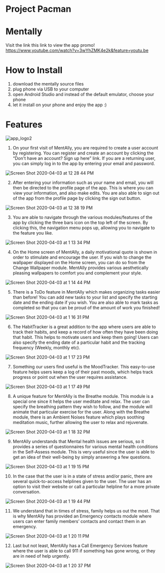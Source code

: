 # Project Pacman
# Mentally
Visit the link this link to view the app promo!
https://www.youtube.com/watch?v=3wYhZMK4e2k&feature=youtu.be


# How to Install
1. download the mentally source files
2. plug phone via USB to your computer
3. open Android Studio and instead of the default emulator, choose your phone
4. let it install on your phone and enjoy the app :)


# Features
![app_logo2](https://user-images.githubusercontent.com/48563822/78383431-5dfb6980-75a6-11ea-8b05-09efbeea63ff.png)

1. On your first visit of MentAlly, you are required to create a user account by registering. You can register and create an account by clicking the “Don't have an account? Sign up here” link. If you are a returning user, you can simply log in to the app by entering your email and password.

![Screen Shot 2020-04-03 at 12 28 44 PM](https://user-images.githubusercontent.com/48563822/78383626-b16db780-75a6-11ea-8f61-20e044eeb230.png)

2. After entering your information such as your name and email, you will then be directed to the profile page of the app. This is where you can view your information, and also make edits. You are also able to sign out of the app from the profile page by clicking the sign out button. 

![Screen Shot 2020-04-03 at 12 38 19 PM](https://user-images.githubusercontent.com/48563822/78384347-04943a00-75a8-11ea-9f3b-a8eec936b270.png)

3. You are able to navigate through the various modules/features of the app by clicking the three bars icon on the top left of the screen. By clicking this, the navigation menu pops up, allowing you to navigate to the feature you like. 

![Screen Shot 2020-04-03 at 1 13 34 PM](https://user-images.githubusercontent.com/48563822/78387210-ef6dda00-75ac-11ea-8888-f041785801a4.png)


4. On the Home screen of MentAlly, a daily motivational quote is shown in order to stimulate and encourage the user. If you wish to change the wallpaper displayed on the Home screen, you can do so from the Change Wallpaper module. MentAlly provides various aesthetically pleasing wallpapers to comfort you and complement your style.

![Screen Shot 2020-04-03 at 1 14 44 PM](https://user-images.githubusercontent.com/48563822/78387297-17f5d400-75ad-11ea-9ea8-e3c7a801fe47.png)

5. There is a ToDo feature in MentAlly which makes organizing tasks easier than before! You can add new tasks to your list and specify the starting date and the ending date if you wish. You are also able to mark tasks as completed so that you can be proud of the amount of work you finished! 

![Screen Shot 2020-04-03 at 1 16 31 PM](https://user-images.githubusercontent.com/48563822/78387441-568b8e80-75ad-11ea-8bc1-0fbc712446ac.png)

6. The HabitTracker is a great addition to the app where users are able to track their habits, and keep a record of how often they have been doing that habit. This helps to motivate users and keep them going! Users can also specify the ending date of a particular habit and the tracking frequency (Weekly, monthly etc).

![Screen Shot 2020-04-03 at 1 17 23 PM](https://user-images.githubusercontent.com/48563822/78387503-76bb4d80-75ad-11ea-834e-286943df7d04.png)

7. Something our users find useful is the MoodTracker. This easy-to-use feature helps users keep a log of their past moods, which helps track progress or point out when the user requires assistance. 

![Screen Shot 2020-04-03 at 1 17 49 PM](https://user-images.githubusercontent.com/48563822/78387539-863a9680-75ad-11ea-88db-275e72413622.png)

8. A unique feature for MentAlly is the Breathe module. This module is a special one since it helps the user meditate and relax. The user can specify the breathing pattern they wish to follow, and the module will animate that particular exercise for the user. Along with the Breathe module, there is an Ambient Noises feature which plays soothing meditation music, further allowing the user to relax and rejuvenate. 

![Screen Shot 2020-04-03 at 1 18 32 PM](https://user-images.githubusercontent.com/48563822/78387598-9eaab100-75ad-11ea-9719-f8ea159b9efb.png)

9. MentAlly understands that Mental health issues are serious, so it provides a series of questionnaires for various mental health conditions in the Self-Assess module. This is very useful since the user is able to get an idea of their well-being by simply answering a few questions. 

![Screen Shot 2020-04-03 at 1 19 15 PM](https://user-images.githubusercontent.com/48563822/78387662-b8e48f00-75ad-11ea-9d10-d8a3f2821941.png)

10. In the case that the user is in a state of stress and/or panic, there are several quick-to-access helplines given to the user. The user has an option to visit their website or call a particular helpline for a more private conversation.

![Screen Shot 2020-04-03 at 1 19 44 PM](https://user-images.githubusercontent.com/48563822/78387706-cac63200-75ad-11ea-939d-3a68c0929fb5.png)

11. We understand that in times of stress, family helps us out the most. That is why MentAlly has provided an Emergency contacts module where users can enter family members’ contacts and contact them in an emergency.

![Screen Shot 2020-04-03 at 1 20 11 PM](https://user-images.githubusercontent.com/48563822/78387755-dade1180-75ad-11ea-80b2-dc6c53c341a1.png)

12. Last but not least, MentAlly has a Call Emergency Services feature where the user is able to call 911 if something has gone wrong, or they are in need of help urgently.

![Screen Shot 2020-04-03 at 1 20 37 PM](https://user-images.githubusercontent.com/48563822/78387801-ea5d5a80-75ad-11ea-9b8e-3cd2c23ec9a4.png)

